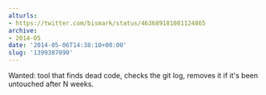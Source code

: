 ```yaml
---
alturls:
- https://twitter.com/bismark/status/463689181081124865
archive:
- 2014-05
date: '2014-05-06T14:38:10+00:00'
slug: '1399387090'
---
```


Wanted: tool that finds dead code, checks the git log, removes it if it's been untouched after N weeks.

